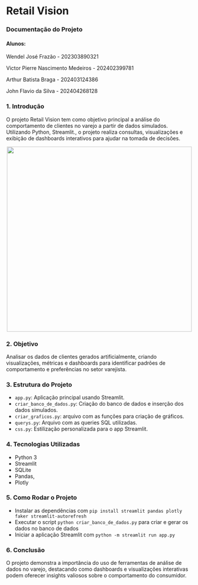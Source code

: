 # Retail Vision
### Documentação do Projeto

#### Alunos: 

Wendel José Frazão - 202303890321

Victor Pierre Nascimento Medeiros - 202402399781

Arthur Batista Braga - 202403124386

John Flavio da Silva - 202404268128

### 1. Introdução
O projeto Retail Vision tem como objetivo principal a análise do comportamento de clientes no varejo a partir de dados simulados. Utilizando Python, Streamlit., o projeto realiza consultas, visualizações e exibição de dashboards interativos para ajudar na tomada de decisões.

<p align='center'>
  <img width='500' src='dashboard.gif'>
</p>

### 2. Objetivo

Analisar os dados de clientes gerados artificialmente, criando visualizações, métricas e dashboards para identificar padrões de comportamento e preferências no setor varejista.

### 3. Estrutura do Projeto

- `app.py`: Aplicação principal usando Streamlit.
- `criar_banco_de_dados.py`: Criação do banco de dados e inserção dos dados simulados.
- `criar_graficos.py`: arquivo com as funções para criação de gráficos.
- `querys.py`: Arquivo com as queries SQL utilizadas.
- `css.py`: Estilização personalizada para o app Streamlit.

### 4. Tecnologias Utilizadas
- Python 3
- Streamlit
- SQLite
- Pandas, 
- Plotly

### 5. Como Rodar o Projeto 

- Instalar as dependências com `pip install streamlit pandas plotly faker streamlit-autorefresh`
- Executar o script `python criar_banco_de_dados.py` para criar e gerar os dados no banco de dados
- Iniciar a aplicação Streamlit com `python -m streamlit run app.py`

### 6. Conclusão
O projeto demonstra a importância do uso de ferramentas de análise de dados no varejo, destacando como dashboards e visualizações interativas podem oferecer insights valiosos sobre o comportamento do consumidor.
